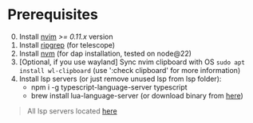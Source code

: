 # Prerequisites

0. Install [nvim](https://github.com/neovim/neovim/blob/master/INSTALL.md) *>= 0.11.x* version
1. Install [ripgrep](https://www.linode.com/docs/guides/ripgrep-linux-installation/) (for telescope)
2. Install [nvm](https://github.com/nvm-sh/nvm) (for dap installation, tested on node@22)
3. [Optional, if you use wayland] Sync nvim clipboard with OS `sudo apt install wl-clipboard` (use ':check clipboard' for more information)
4. Install lsp servers (or just remove unused lsp from lsp folder):
    - npm i -g typescript-language-server typescript
    - brew install lua-language-server (or download binary from [here](https://github.com/LuaLS/lua-language-server/releases))
> All lsp servers located [here](https://github.com/neovim/nvim-lspconfig/blob/master/doc/configs.md)
